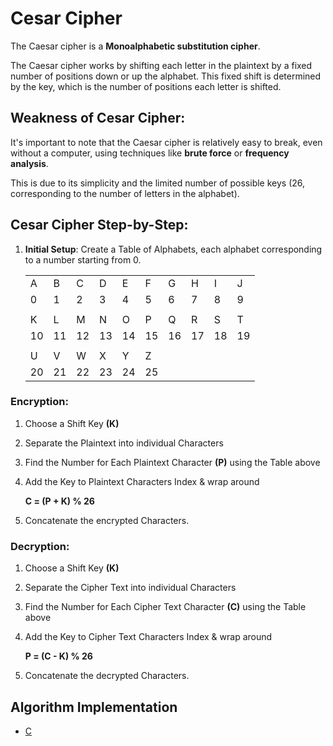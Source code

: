 # Cesar Cipher

The Caesar cipher is a **Monoalphabetic substitution cipher**.

The Caesar cipher works by shifting each letter in the plaintext by a fixed number of positions down or up the alphabet. This fixed shift is determined by the key, which is the number of positions each letter is shifted.

## Weakness of Cesar Cipher:

It's important to note that the Caesar cipher is relatively easy to break, even without a computer, using techniques like **brute force** or **frequency analysis**.

This is due to its simplicity and the limited number of possible keys (26, corresponding to the number of letters in the alphabet).

## Cesar Cipher Step-by-Step:

1. **Initial Setup**: Create a Table of Alphabets, each alphabet corresponding to a number starting from 0.

    |     |     |     |     |     |     |     |     |     |     |
    | --- | --- | --- | --- | --- | --- | --- | --- | --- | --- |
    | A   | B   | C   | D   | E   | F   | G   | H   | I   | J   |
    | 0   | 1   | 2   | 3   | 4   | 5   | 6   | 7   | 8   | 9   |
    |     |     |     |     |     |     |     |     |     |     |
    | K   | L   | M   | N   | O   | P   | Q   | R   | S   | T   |
    | 10  | 11  | 12  | 13  | 14  | 15  | 16  | 17  | 18  | 19  |
    |     |     |     |     |     |     |     |     |     |     |
    | U   | V   | W   | X   | Y   | Z   |     |     |     |     |
    | 20  | 21  | 22  | 23  | 24  | 25  |     |     |     |     |

### Encryption:

1. Choose a Shift Key **(K)**
1. Separate the Plaintext into individual Characters
1. Find the Number for Each Plaintext Character **(P)** using the Table above
1. Add the Key to Plaintext Characters Index & wrap around

    **C = (P + K) % 26**

1. Concatenate the encrypted Characters.

### Decryption:

1. Choose a Shift Key **(K)**
1. Separate the Cipher Text into individual Characters
1. Find the Number for Each Cipher Text Character **(C)** using the Table above
1. Add the Key to Cipher Text Characters Index & wrap around

    **P = (C - K) % 26**

1. Concatenate the decrypted Characters.

## Algorithm Implementation

-   [C](../../algorithms/substitution-cipher/cesar-cipher/cesar-cipher.c)
